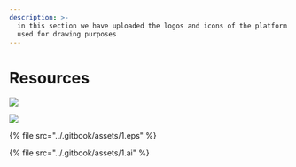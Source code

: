 ```yaml
---
description: >-
  in this section we have uploaded the logos and icons of the platform to be
  used for drawing purposes
---
```


# Resources

![](../.gitbook/assets/thinger\_logo\_white.png)

![](../.gitbook/assets/thinger\_logo\_black.png)

{% file src="../.gitbook/assets/1.eps" %}

{% file src="../.gitbook/assets/1.ai" %}
